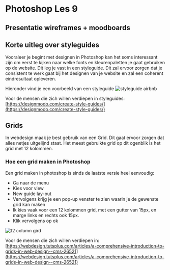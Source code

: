 # Photoshop Les 9

## Presentatie wireframes + moodboards

## Korte uitleg over styleguides

Vooraleer je begint met designen in Photoshop kan het soms interessant zijn om eerst te kijken naar welke fonts en kleurenpaletten je gaat gebruiken op de website. Dit leg je vast in een styleguide. Dit zal ervoor zorgen dat je consistent te werk gaat bij het designen van je website en zal een coherent eindresultaat opleveren.

Hieronder vind je een voorbeeld van een styleguide
![styleguide airbnb](https://d13yacurqjgara.cloudfront.net/users/3797/screenshots/1669299/airbnb-ui-toolkit-web.png "style guide AIRBNB")

Voor de mensen die zich willen verdiepen in styleguides:
[https://designmodo.com/create-style-guides/](https://designmodo.com/create-style-guides/)

## Grids

In webdesign maak je best gebruik van een Grid. Dit gaat ervoor zorgen dat alles netjes uitgelijnd staat. Het meest gebruikte grid op dit ogenblik is het grid met 12 kolommen.


### Hoe een grid maken in Photoshop

Een grid maken in photoshop is sinds de laatste versie heel eenvoudig:

- Ga naar de menu
- Kies voor view
- New guide lay-out
- Vervolgens krijg je een pop-up venster te zien waarin je de gewenste grid kan maken
- Ik kies vaak voor een 12 kolommen grid, met een gutter van 15px, en marge links en rechts ook 15px.
- Klik vervolgens op ok

![12 column gird](https://cl.ly/3V0f0p290p3z/Screen%20Recording%202017-02-05%20at%2004.54%20PM.gif "12 column grid")

Voor de mensen die zich willen verdiepen in:
[https://webdesign.tutsplus.com/articles/a-comprehensive-introduction-to-grids-in-web-design--cms-26521](https://webdesign.tutsplus.com/articles/a-comprehensive-introduction-to-grids-in-web-design--cms-26521)
